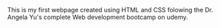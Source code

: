 This is my first webpage created using HTML and CSS folowing the Dr. Angela Yu's complete Web development bootcamp on udemy. 
